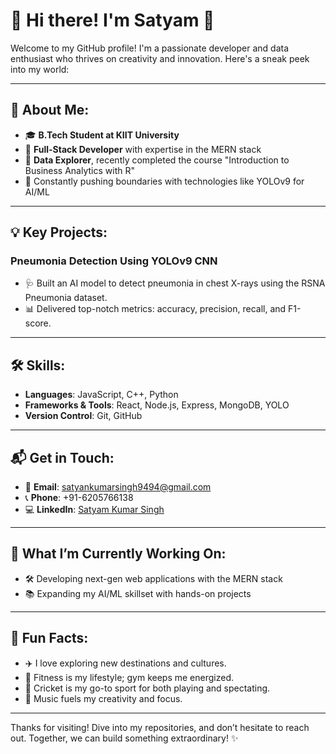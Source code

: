 # 🌟 Hi there! I'm Satyam 🌟

Welcome to my GitHub profile! I'm a passionate developer and data enthusiast who thrives on creativity and innovation. Here's a sneak peek into my world:

---

## 🎯 About Me:

- 🎓 **B.Tech Student at KIIT University**
- 🤖 **Full-Stack Developer** with expertise in the MERN stack
- 🔬 **Data Explorer**, recently completed the course "Introduction to Business Analytics with R"
- 🚀 Constantly pushing boundaries with technologies like YOLOv9 for AI/ML

---

## 💡 Key Projects:

### **Pneumonia Detection Using YOLOv9 CNN**

- 🩺 Built an AI model to detect pneumonia in chest X-rays using the RSNA Pneumonia dataset.
- 📊 Delivered top-notch metrics: accuracy, precision, recall, and F1-score.

---

## 🛠️ Skills:

- **Languages**: JavaScript, C++, Python
- **Frameworks & Tools**: React, Node.js, Express, MongoDB, YOLO
- **Version Control**: Git, GitHub

---

## 📬 Get in Touch:

- 📧 **Email**: [satyankumarsingh9494@gmail.com](mailto\:satyankumarsingh9494@gmail.com)
- 📞 **Phone**: +91-6205766138
- 💻 **LinkedIn**: [Satyam Kumar Singh](https://www.linkedin.com/in/satyamx33)

---

## 🚧 What I’m Currently Working On:

- 🛠️ Developing next-gen web applications with the MERN stack
- 📚 Expanding my AI/ML skillset with hands-on projects

---

## 🎉 Fun Facts:

- ✈️ I love exploring new destinations and cultures.
- 💪 Fitness is my lifestyle; gym keeps me energized.
- 🏏 Cricket is my go-to sport for both playing and spectating.
- 🎵 Music fuels my creativity and focus.

---

Thanks for visiting! Dive into my repositories, and don’t hesitate to reach out. Together, we can build something extraordinary! ✨

